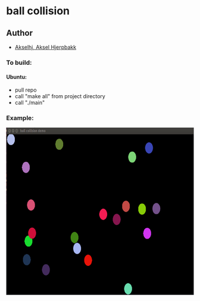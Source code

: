 
# ball collision

## Author
- [Akselhj, Aksel Hjerpbakk](https://github.com/Avokadoen)

### To build:
#### Ubuntu:
- pull repo
- call "make all" from project directory
- call "./main"

### Example:
<img src="https://github.com/Avokadoen/ballCollision/blob/master/example.gif" height="450" width="900" />
